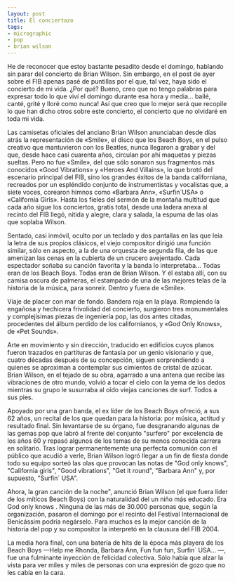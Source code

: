 ```yaml
---
layout: post
title: El conciertazo
tags:
- micrographic
- pop
- brian wilson
---
```

He de reconocer que estoy bastante pesadito desde el domingo, hablando sin parar del concierto de Brian Wilson. Sin embargo, en el post de ayer sobre el FIB apenas pasé de puntillas por el que, tal vez, haya sido el concierto de mi vida. ¿Por qué? Bueno, creo que no tengo palabras para expresar todo lo que viví el domingo durante esa hora y media… bailé, canté, grité y lloré como nunca! Así que creo que lo mejor será que recopile lo que han dicho otros sobre este concierto, el concierto que no olvidaré en toda mi vida.

Las camisetas oficiales del anciano Brian Wilson anunciaban desde días atrás la representación de «Smile», el disco que los Beach Boys, en el pulso creativo que mantuvieron con los Beatles, nunca llegaron a grabar y del que, desde hace casi cuarenta años, circulan por ahí maquetas y piezas sueltas. Pero no fue «Smile», del que sólo sonaron sus fragmentos más conocidos «Good Vibrations» y «Heroes And Villains», lo que brotó del escenario principal del FIB, sino los grandes éxitos de la banda californiana, recreados por un espléndido conjunto de instrumentistas y vocalistas que, a siete voces, corearon himnos como «Barbara Ann», «Surfin´USA» o «California Girls». Hasta los fieles del sermón de la montaña multitud que cada año sigue los conciertos, gratis total, desde una ladera anexa al recinto del FIB llegó, nítida y alegre, clara y salada, la espuma de las olas que soplaba Wilson.

Sentado, casi inmóvil, oculto por un teclado y dos pantallas en las que leía la letra de sus propios clásicos, el viejo compositor dirigió una función similar, sólo en aspecto, a la de una orquesta de segunda fila, de las que amenizan las cenas en la cubierta de un crucero avejentado. Cada espectador soñaba su canción favorita y la banda lo interpretaba… Todas eran de los Beach Boys. Todas eran de Brian Wilson. Y él estaba allí, con su camisa oscura de palmeras, el estampado de una de las mejores telas de la historia de la música, para sonreír. Dentro y fuera de «Smile».

Viaje de placer con mar de fondo. Bandera roja en la playa. Rompiendo la engañosa y hechicera frivolidad del concierto, surgieron tres monumentales y complejísimas piezas de ingeniería pop, las dos antes citadas, procedentes del álbum perdido de los californianos, y «God Only Knows», de «Pet Sounds».

Arte en movimiento y sin dirección, traducido en edificios cuyos planos fueron trazados en partituras de fantasía por un genio visionario y que, cuatro décadas después de su concepción, siguen sorprendiendo a quienes se aproximan a contemplar sus cimientos de cristal de azúcar. Brian Wilson, en el tejado de su obra, agarrado a una antena que recibe las vibraciones de otro mundo, volvió a tocar el cielo con la yema de los dedos mientras su grupo le susurraba al oído viejas canciones de surf. Todos a sus pies.

Apoyado por una gran banda, el ex líder de los Beach Boys ofreció, a sus 62 años, un recital de los que quedan para la historia: por música, actitud y resultado final. Sin levantarse de su órgano, fue desgranando algunas de las gemas pop que labró al frente del conjunto "surfero" por excelencia de los años 60 y repasó algunos de los temas de su menos conocida carrera en solitario.
Tras lograr permanentemente una perfecta comunión con el público que acudió a verle, Brian Wilson logró llegar a un fin de fiesta donde todo su equipo sorteó las olas que provocan las notas de "God only knows", "California girls", "Good vibrations", "Get it round", "Barbara Ann" y, por supuesto, "Surfin´ USA".

Ahora, la gran canción de la noche", anunció Brian Wilson (el que fuera líder de los míticos Beach Boys) con la naturalidad del un niño más educado. Era God only knows . Ninguna de las más de 30.000 personas que, según la organización, pasaron el domingo por el recinto del Festival Internacional de Benicássim podría negárselo. Para muchos es la mejor canción de la historia del pop y su compositor la interpretó en la clausura del FIB 2004.

La media hora final, con una batería de hits de la época más playera de los Beach Boys —Help me Rhonda, Barbara Ann, Fun fun fun, Surfin´ USA… —, fue una fulminante inyección de felicidad colectiva. Sólo había que alzar la vista para ver miles y miles de personas con una expresión de gozo que no les cabía en la cara.
